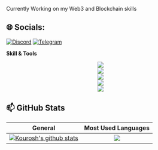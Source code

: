 Currently Working on my Web3 and Blockchain skills <br/>

## 🌐 Socials:
[![Discord](https://img.shields.io/badge/Discord-%237289DA.svg?logo=discord&logoColor=white)](https://discordapp.com/users/kouroshey) 
[![Telegram](https://img.shields.io/badge/Telegram-%230077B5.svg?logo=linkedin&logoColor=white)](https://t.me/kouroshey) 


**Skill & Tools**
  <p align="center">
  <img src="https://skillicons.dev/icons?i=html" />
    <br/>
  <img src="https://skillicons.dev/icons?i=js,ts,css" />
    <br/>
  <img src="https://skillicons.dev/icons?i=react,nextjs,redux,bootstrap,tailwind" />
    <br/>
  <img src="https://skillicons.dev/icons?i=github,git,vite" />
    <br/>
  <img src="https://skillicons.dev/icons?i=vscode" />
    <br/>
  </p>


  ## 📫 GitHub Stats
| General         | Most Used Languages |
|--------------|:-----:|
| <a href="https://github.com/kouroshjs/kouroshey"><img align="center" src="https://github-readme-stats.vercel.app/api?username=kouroshey&count_private=true&show_icons=true&include_all_commits=true&theme=blue-green&hide_border=true" alt="Kourosh's github stats" /></a>  |   <a href="https://github.com/Kouroshey/kouroshey"><img align="center" src="https://github-readme-stats.vercel.app/api/top-langs/?username=kouroshey&langs_count=5" /></a> |
